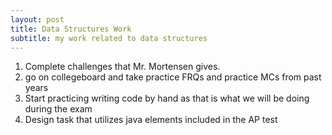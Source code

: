```yaml
---
layout: post
title: Data Structures Work
subtitle: my work related to data structures
---
```


1. Complete challenges that Mr. Mortensen gives.
2. go on collegeboard and take practice FRQs and practice MCs from past years
3. Start practicing writing code by hand as that is what we will be doing during the exam
4. Design task that utilizes java elements included in the AP test